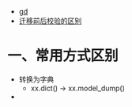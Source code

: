 - [gd](https://docs.pydantic.dev/2.1/usage/validators/#generic-validated-collections)
- [迁移前后校验的区别](https://docs.pydantic.dev/2.1/migration/#validator-and-root_validator-are-deprecated:~:text=field_validator%E5%B9%B6%E4%BD%BF%E7%94%A8,ModelField%E5%AF%B9%E8%B1%A1%EF%BC%8C%E5%AE%83%E6%98%AF)



# 一、常用方式区别

- 转换为字典
  - xx.dict() -> xx.model_dump()
- 